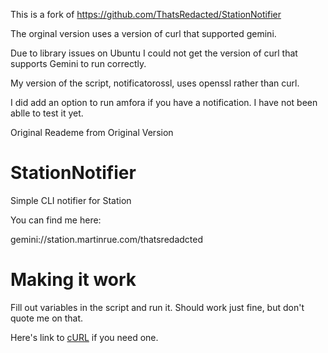 This is a fork of https://github.com/ThatsRedacted/StationNotifier

The orginal version uses a version of curl that supported gemini.  

Due to library issues on Ubuntu I could not get the version of curl that supports Gemini to run correctly.

My version of the script, notificatorossl, uses openssl rather than curl.

I did add an option to run amfora if you have a notification.  I have not been ablle to test it yet.


Original Reademe from Original Version

# StationNotifier
Simple CLI notifier for Station

You can find me here:

gemini://station.martinrue.com/thatsredadcted

# Making it work

Fill out variables in the script and run it. Should work just fine, but don't quote me on that.

Here's link to [cURL](https://git.burwell.io/mirrors/curl/) if you need one.
